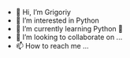 - 👋 Hi, I’m Grigoriy
- 👀 I’m interested in Python
- 🌱 I’m currently learning Python 🐍
- 💞️ I’m looking to collaborate on ...
- 📫 How to reach me ...

<!---
g-kasyan/g-kasyan is a ✨ special ✨ repository because its `README.md` (this file) appears on your GitHub profile.
You can click the Preview link to take a look at your changes.
--->
